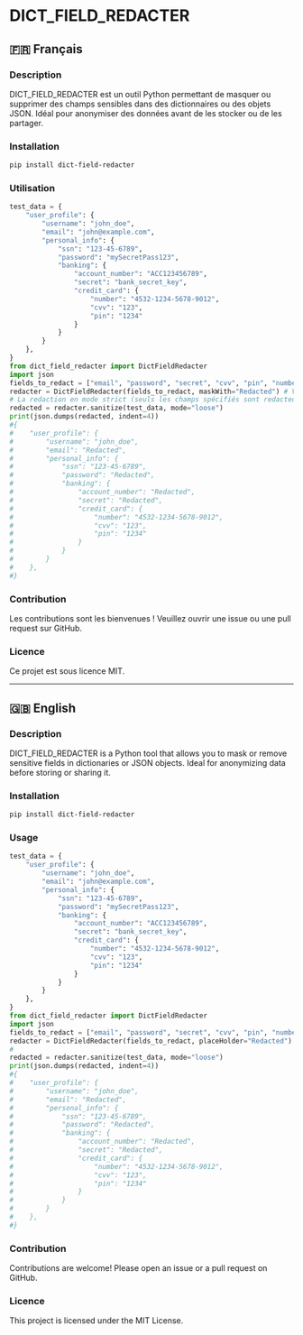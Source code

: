 

# DICT_FIELD_REDACTER

## 🇫🇷 Français

### Description
DICT_FIELD_REDACTER est un outil Python permettant de masquer ou supprimer des champs sensibles dans des dictionnaires ou des objets JSON. Idéal pour anonymiser des données avant de les stocker ou de les partager.

### Installation
```bash
pip install dict-field-redacter
```

### Utilisation
```python
test_data = {
    "user_profile": {
        "username": "john_doe",
        "email": "john@example.com",
        "personal_info": {
            "ssn": "123-45-6789",
            "password": "mySecretPass123",
            "banking": {
                "account_number": "ACC123456789",
                "secret": "bank_secret_key",
                "credit_card": {
                    "number": "4532-1234-5678-9012",
                    "cvv": "123",
                    "pin": "1234"
                }
            }
        }
    },
}
from dict_field_redacter import DictFieldRedacter
import json
fields_to_redact = ["email", "password", "secret", "cvv", "pin", "number"]
redacter = DictFieldRedacter(fields_to_redact, maskWith="Redacted") # Vous pouvez personnaliser le placeholder avec une valeur de votre choix
# La redaction en mode strict (seuls les champs spécifiés sont redacted, (ceux qui ne sont pas strictement dans la liste restent inchangés))
redacted = redacter.sanitize(test_data, mode="loose")
print(json.dumps(redacted, indent=4))
#{
#    "user_profile": {
#        "username": "john_doe",
#        "email": "Redacted",
#        "personal_info": {
#            "ssn": "123-45-6789",
#            "password": "Redacted",
#            "banking": {
#                "account_number": "Redacted",
#                "secret": "Redacted",
#                "credit_card": {
#                    "number": "4532-1234-5678-9012",
#                    "cvv": "123",
#                    "pin": "1234"
#                }
#            }
#        }
#    },
#}
```

### Contribution
Les contributions sont les bienvenues ! Veuillez ouvrir une issue ou une pull request sur GitHub.

### Licence
Ce projet est sous licence MIT.

---
## 🇬🇧 English
### Description
DICT_FIELD_REDACTER is a Python tool that allows you to mask or remove sensitive fields in dictionaries or JSON objects. Ideal for anonymizing data before storing or sharing it.
### Installation
```bash
pip install dict-field-redacter
```
### Usage
```python
test_data = {
    "user_profile": {
        "username": "john_doe",
        "email": "john@example.com",
        "personal_info": {
            "ssn": "123-45-6789",
            "password": "mySecretPass123",
            "banking": {
                "account_number": "ACC123456789",
                "secret": "bank_secret_key",
                "credit_card": {
                    "number": "4532-1234-5678-9012",
                    "cvv": "123",
                    "pin": "1234"
                }
            }
        }
    },
}
from dict_field_redacter import DictFieldRedacter
import json
fields_to_redact = ["email", "password", "secret", "cvv", "pin", "number"]
redacter = DictFieldRedacter(fields_to_redact, placeHolder="Redacted") # You can customize the placeholder
# 
redacted = redacter.sanitize(test_data, mode="loose")
print(json.dumps(redacted, indent=4))
#{
#    "user_profile": {
#        "username": "john_doe",
#        "email": "Redacted",
#        "personal_info": {
#            "ssn": "123-45-6789",
#            "password": "Redacted",
#            "banking": {
#                "account_number": "Redacted",
#                "secret": "Redacted",
#                "credit_card": {
#                    "number": "4532-1234-5678-9012",
#                    "cvv": "123",
#                    "pin": "1234"
#                }
#            }
#        }
#    },
#}
```

### Contribution
Contributions are welcome! Please open an issue or a pull request on GitHub.

### Licence
This project is licensed under the MIT License.
